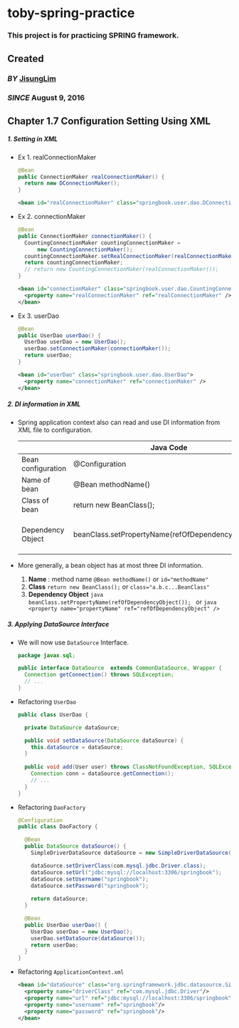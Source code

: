 # toby-spring-practice
### This project is for practicing SPRING framework.

## Created
### _BY_ [JisungLim](https://github.com/jisunglim)
### _SINCE_ August 9, 2016

## Chapter 1.7 Configuration Setting Using XML

##### 1. Setting in XML

* Ex 1. realConnectionMaker

    ```java
    @Bean
    public ConnectionMaker realConnectionMaker() {
      return new DConnectionMaker();
    }
    ```

    ```xml
    <bean id="realConnectionMaker" class="springbook.user.dao.DConnectionMaker" />
    ```    

* Ex 2. connectionMaker

    ```java
    @Bean
    public ConnectionMaker connectionMaker() {
      CountingConnectionMaker countingConnectionMaker =
          new CountingConnectionMaker();
      countingConnectionMaker.setRealConnectionMaker(realConnectionMaker());
      return countingConnectionMaker;
      // return new CountingConnectionMaker(realConnectionMaker());
    }
    ```
    
    ```xml
    <bean id="connectionMaker" class="springbook.user.dao.CountingConnectionMaker">
      <property name="realConnectionMaker" ref="realConnectionMaker" />
    </bean>
    ```    
    
* Ex 3. userDao

    ```java
    @Bean
    public UserDao userDao() {
      UserDao userDao = new UserDao();
      userDao.setConnectionMaker(connectionMaker());
      return userDao;
    }
    ```
    
    ```xml
    <bean id="userDao" class="springbook.user.dao.UserDao">
      <property name="connectionMaker" ref="connectionMaker" />
    </bean>
    ```    
    
##### 2. DI information in XML

* Spring application context also can read and use DI information from XML file to configuration.

    |                    | Java Code               | XML Code                   |
    |--------------------|-------------------------|----------------------------|
    | Bean configuration | @Configuration          | &lt;beans&gt;              |
    | Name of bean       | @Bean methodName()      | <bean id="methodName"      |
    | Class of bean      | return new BeanClass(); | class="a.b.c...BeanClass"> |
    | Dependency Object  | beanClass.setPropertyName(refOfDependencyObject()); | &lt;property name="propertyName" ref="refOfDependencyObject" /&gt; |

* More generally, a bean object has at most three DI information.
    1. **Name** : method name
       ```@Bean methodName()``` or ```id="methodName"```
    2. **Class**
       ```return new BeanClass();``` or ```class="a.b.c...BeanClass"```
    3. **Dependency Object**
           ```java
           beanClass.setPropertyName(refOfDependencyObject());
           ``` 
           or 
           ```java
           <property name="propertyName" ref="refOfDependencyObject" />
           ```
       

##### 3. Applying DataSource Interface

* We will now use ```DataSource``` Interface.
    ```java
    package javax.sql;
    
    public interface DataSource  extends CommonDataSource, Wrapper {
      Connection getConnection() throws SQLException;
      // ...
    }
    ```

* Refactoring ```UserDao```
    ```java
    public class UserDao {
    
      private DataSource dataSource;

      public void setDataSource(DataSource dataSource) {
        this.dataSource = dataSource;
      }
      
      public void add(User user) throws ClassNotFoundException, SQLException {
        Connection conn = dataSource.getConnection();
        // ...
      }
    }
    ```
    
* Refactoring ```DaoFactory```
    ```java
    @Configuration
    public class DaoFactory {

      @Bean
      public DataSource dataSource() {
        SimpleDriverDataSource dataSource = new SimpleDriverDataSource();
    
        dataSource.setDriverClass(com.mysql.jdbc.Driver.class);
        dataSource.setUrl("jdbc:mysql://localhost:3306/springbook");
        dataSource.setUsername("springbook");
        dataSource.setPassword("springbook");
        
        return dataSource;
      }

      @Bean
      public UserDao userDao() {
        UserDao userDao = new UserDao();
        userDao.setDataSource(dataSource());
        return userDao;
      }
    }
    ```

* Refactoring ```ApplicationContext.xml```
    ```xml
    <bean id="dataSource" class="org.springframework.jdbc.datasource.SimpleDriverDataSource">
      <property name="driverClass" ref="com.mysql.jdbc.Driver"/>
      <property name="url" ref="jdbc:mysql://localhost:3306/springbook"/>
      <property name="username" ref="springbook"/>
      <property name="password" ref="springbook"/>
    </bean>
    ```
    







